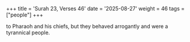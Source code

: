 +++
title = 'Surah 23, Verses 46'
date = '2025-08-27'
weight = 46
tags = ["people"]
+++

to Pharaoh and his chiefs, but they behaved arrogantly and were a tyrannical people.